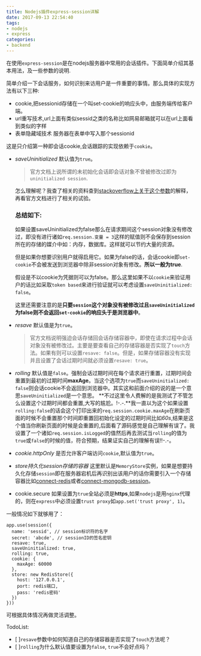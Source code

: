 ```yaml
---
title: Nodejs插件express-session详解
date: 2017-09-13 22:54:40
tags:
- nodejs
- express
categories:
- backend
---
```


在使用`express-session`是在nodejs服务器中常用的会话插件。下面简单介绍其基本用法，及一些参数的说明.

简单介绍一下会话服务，如何识别来访用户是一件重要的事情。那么具体的实现方法有以下三种:

- cookie,把sessionid存储在一个叫set-cookie的响应头中，由服务端传给客户端。
- url重写技术,url上面有类似sessid之类的名称比如网易邮箱就可以在url上面看到类似的字样
- 表单隐藏域技术 服务器在表单中写入那个sessionid

这是只介绍第一种即会话cookie,会话跟踪的实现依赖于`cookie`。

- *saveUninitialized* 默认值为`true`。

  > 官方文档上说所谓的未初始化会话即会话对象不曾被修改过即为`uninitialized session`.

  怎么理解呢？我查了相关的资料查到[stackoverflow上关于这个参数](https://stackoverflow.com/questions/40381401/when-use-saveuninitialized-and-resave-in-express-session)的解释，再看官方文档进行了相关的试验。
  
  ### 总结如下:
  
  如果设置saveUninitialized为false那么在请求期间这个session对象没有修改过，即没有进行诸如`req.session.变量 = 3`这样的赋值则不会保存到session所在的存储的媒介中如：内存，数据库。这样就可以节约大量的资源。

  但是如果你想要识别用户就得启用它。如果为false的话，会话cookie即`set-cookie`不会被发送到浏览器中除非session对象有修改。**所以一般为true**.

  假设是不以cookie为凭据则可以为false。那么这里如果不以`cookie`来验证用户的话比如采取`token based`来进行验证就可以考虑设置`saveUninitialized: false`。
  
  这里还需要注意的是**只要`session`这个对象没有被修改过且`saveUninitialized`为false则不会返回`set-cookie`的响应头于是浏览器中**。
  
  
- *resave* 默认值是为`true`。

  > 官方文档说明强迫会话存储回会话存储容器中，即使在请求过程中会话对象没有被修改过。主要是要查看自己的存储容器是否实现了`touch`方法。如果有则可以设置`resave: false`。但是，如果存储容器没有实现并且设置了会话过期时间就必须设置`resave: true`。
  
- *rolling* 默认值是`false`。强制会话过期时间在每个请求进行重置，过期时间会重置到最初的过期时间**maxAge**。当这个选项为`true`而`saveUninitialized: false`则会话cookie不会返回到浏览器中。其实这和前面介绍的说的是一个意思`saveUninitialized`是一个意思。
**不过这里令人费解的是我测试了不管怎么设置这个过期时间都会重置,大写的尴尬。!-.-.**我一直以为这个如果设置`rolling:false`的话会这个打印出来的`req.session.cookie.maxAge`在刷新页面的时候不会重置那个时间即重置回初始化设定的过期时间比如*60s*,结果是这个值当你刷新页面的时候是会重置的,后面看了源码感觉是自己理解有误了。我设置了一个诸如`req.session.isLogged`的值然后再去测试当`rolling`的值为`true`或`false`的时候的值，符合预期，结果证实自己的理解有误!!-.-。
  
- *cookie.httpOnly* 是否允许客户端访问`cookie`,默认值为`true`。
  
- *store持久化session存储的容器* 这里默认是`MemoryStore`实例，如果是想要持久化存储`session`即在服务器宕机后再识别出该用户的话你需要引入一个存储容器比如[connect-redis](https://www.npmjs.com/package/connect-redis)或者[connect-mongodb-session](https://github.com/mongodb-js/connect-mongodb-session)。

- cookie.secure 如果设置为`true`全站必须是**https**,如果`nodejs`是用`nginx`代理的，则在`express`中必须设置`trust proxy`如`app.set('trust proxy', 1)`。

一般情况如下就够用了：

```
app.use(session({
  name: 'sessid', // session标识符的名字
  secret: 'abcde', // sessionID的签名密钥
  resave: true,
  saveUninitialized: true,
  rolling: true,
  cookie: {
    maxAge: 60000
  },
  store: new RedisStore({
    host: '127.0.0.1',
    port: redis端口,
    pass: 'redis密码'
  })
}))

```

可根据具体情况再做灵活调整。

TodoList:

- [ ]`resave`参数中如何知道自己的存储容器是否实现了`touch`方法呢？
- [ ]`rolling`为什么默认值要设置为`false`, `true`不会好点吗？